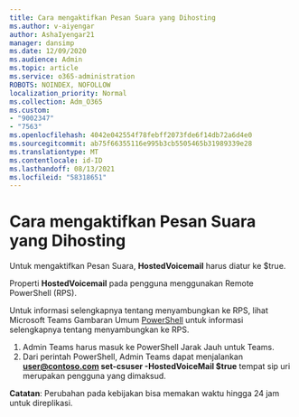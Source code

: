 ```yaml
---
title: Cara mengaktifkan Pesan Suara yang Dihosting
ms.author: v-aiyengar
author: AshaIyengar21
manager: dansimp
ms.date: 12/09/2020
ms.audience: Admin
ms.topic: article
ms.service: o365-administration
ROBOTS: NOINDEX, NOFOLLOW
localization_priority: Normal
ms.collection: Adm_O365
ms.custom:
- "9002347"
- "7563"
ms.openlocfilehash: 4042e042554f78febff2073fde6f14db72a6d4e0
ms.sourcegitcommit: ab75f66355116e995b3cb5505465b31989339e28
ms.translationtype: MT
ms.contentlocale: id-ID
ms.lasthandoff: 08/13/2021
ms.locfileid: "58318651"
---
```

# <a name="how-to-enable-hosted-voicemail"></a>Cara mengaktifkan Pesan Suara yang Dihosting

Untuk mengaktifkan Pesan Suara, **HostedVoicemail** harus diatur ke $true.

Properti **HostedVoicemail** pada pengguna menggunakan Remote PowerShell (RPS).

Untuk informasi selengkapnya tentang menyambungkan ke RPS, lihat Microsoft Teams Gambaran Umum [PowerShell](https://docs.microsoft.com/microsoftteams/teams-powershell-overview) untuk informasi selengkapnya tentang menyambungkan ke RPS.

1. Admin Teams harus masuk ke PowerShell Jarak Jauh untuk Teams.
1. Dari perintah PowerShell, Admin Teams dapat menjalankan **user@contoso.com set-csuser -HostedVoiceMail $true** tempat sip uri merupakan pengguna yang dimaksud.

**Catatan**: Perubahan pada kebijakan bisa memakan waktu hingga 24 jam untuk direplikasi.